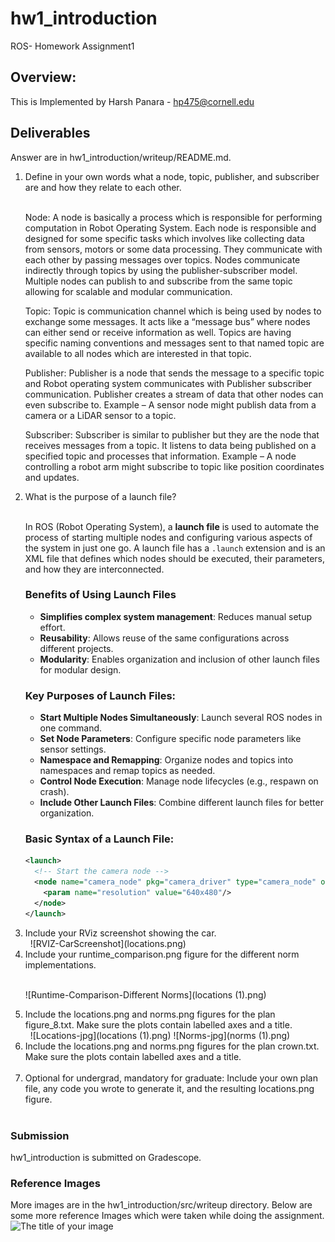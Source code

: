 # hw1_introduction
ROS- Homework Assignment1

## Overview:
This is Implemented by Harsh Panara - hp475@cornell.edu


## Deliverables
Answer are in hw1_introduction/writeup/README.md.
<ol>
<li> Define in your own words what a node, topic, publisher, and subscriber are and how they relate to each other.</li>&nbsp

  
  Node: A node is basically a process which is responsible for performing computation in Robot Operating System. Each node is responsible and designed for some specific tasks which involves like collecting data from sensors, motors or some data processing. They communicate with each other by passing messages over topics. Nodes communicate indirectly through topics by using the publisher-subscriber model. Multiple nodes can publish to and subscribe from the same topic allowing for scalable and modular communication.
  
  Topic: Topic is communication channel which is being used by nodes to exchange some messages. It acts like a “message bus” where nodes can either send or receive information as well. Topics are having specific naming conventions and messages sent to that named topic are available to all nodes which are interested in that topic.
  
  Publisher: Publisher is a node that sends the message to a specific topic and Robot operating system communicates with Publisher subscriber communication. Publisher creates a stream of data that other nodes can even subscribe to. Example – A sensor node might publish data from a camera or a LiDAR sensor to a topic. 

  Subscriber: Subscriber is similar to publisher but they are the node that receives messages from a topic. It listens to data being published on a specified topic and processes that information. Example – A node controlling a robot arm might subscribe to topic like position coordinates and updates.

<li> What is the purpose of a launch file? </li> &nbsp

In ROS (Robot Operating System), a **launch file** is used to automate the process of starting multiple nodes and configuring various aspects of the system in just one go. A launch file has a `.launch` extension and is an XML file that defines which nodes should be executed, their parameters, and how they are interconnected.

### Benefits of Using Launch Files
- **Simplifies complex system management**: Reduces manual setup effort.
- **Reusability**: Allows reuse of the same configurations across different projects.
- **Modularity**: Enables organization and inclusion of other launch files for modular design.

### Key Purposes of Launch Files:
- **Start Multiple Nodes Simultaneously**: Launch several ROS nodes in one command.
- **Set Node Parameters**: Configure specific node parameters like sensor settings.
- **Namespace and Remapping**: Organize nodes and topics into namespaces and remap topics as needed.
- **Control Node Execution**: Manage node lifecycles (e.g., respawn on crash).
- **Include Other Launch Files**: Combine different launch files for better organization.

### Basic Syntax of a Launch File:
```xml
<launch> 
  <!-- Start the camera node --> 
  <node name="camera_node" pkg="camera_driver" type="camera_node" output="screen"> 
    <param name="resolution" value="640x480"/> 
  </node>
</launch>
```

<li> Include your RViz screenshot showing the car. </li>&nbsp
![RVIZ-CarScreenshot](locations.png)

<li> Include your runtime_comparison.png figure for the different norm implementations. </li>&nbsp

![Runtime-Comparison-Different Norms](locations (1).png)

<li> Include the locations.png and norms.png figures for the plan figure_8.txt. Make sure the plots contain labelled axes and a title. </li>&nbsp
![Locations-jpg](locations (1).png)
![Norms-jpg](norms (1).png)
<li> Include the locations.png and norms.png figures for the plan crown.txt. Make sure the plots contain labelled axes and a title. </li>&nbsp

<li> Optional for undergrad, mandatory for graduate: Include your own plan file, any code you wrote to generate it, and the resulting locations.png figure. </li>&nbsp
</ol>

### Submission 
hw1_introduction is submitted on Gradescope.

### Reference Images
More images are in the hw1_introduction/src/writeup directory.
Below are some more reference Images which were taken while doing the assignment.
![The title of your image](imageName.png)
